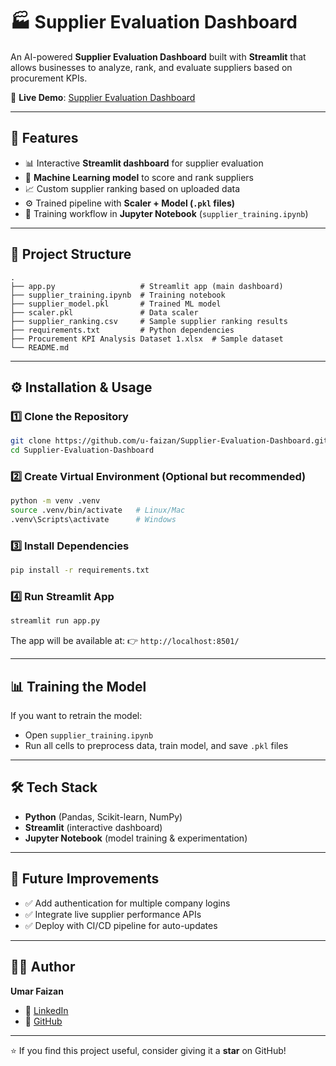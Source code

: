 # 🏭 Supplier Evaluation Dashboard

An AI-powered **Supplier Evaluation Dashboard** built with **Streamlit** that allows businesses to analyze, rank, and evaluate suppliers based on procurement KPIs.

🔗 **Live Demo**: [Supplier Evaluation Dashboard](https://supplier-evaluations.streamlit.app/)

---

## 🚀 Features

* 📊 Interactive **Streamlit dashboard** for supplier evaluation
* 🤖 **Machine Learning model** to score and rank suppliers
* 📈 Custom supplier ranking based on uploaded data
* ⚙️ Trained pipeline with **Scaler + Model (`.pkl` files)**
* 🧾 Training workflow in **Jupyter Notebook** (`supplier_training.ipynb`)

---

## 📂 Project Structure

```
.
├── app.py                   # Streamlit app (main dashboard)
├── supplier_training.ipynb  # Training notebook
├── supplier_model.pkl       # Trained ML model
├── scaler.pkl               # Data scaler
├── supplier_ranking.csv     # Sample supplier ranking results
├── requirements.txt         # Python dependencies
├── Procurement KPI Analysis Dataset 1.xlsx  # Sample dataset
└── README.md
```

---

## ⚙️ Installation & Usage

### 1️⃣ Clone the Repository

```bash
git clone https://github.com/u-faizan/Supplier-Evaluation-Dashboard.git
cd Supplier-Evaluation-Dashboard
```

### 2️⃣ Create Virtual Environment (Optional but recommended)

```bash
python -m venv .venv
source .venv/bin/activate   # Linux/Mac
.venv\Scripts\activate      # Windows
```

### 3️⃣ Install Dependencies

```bash
pip install -r requirements.txt
```

### 4️⃣ Run Streamlit App

```bash
streamlit run app.py
```

The app will be available at:
👉 `http://localhost:8501/`

---

## 📊 Training the Model

If you want to retrain the model:

* Open `supplier_training.ipynb`
* Run all cells to preprocess data, train model, and save `.pkl` files

---

## 🛠️ Tech Stack

* **Python** (Pandas, Scikit-learn, NumPy)
* **Streamlit** (interactive dashboard)
* **Jupyter Notebook** (model training & experimentation)

---

## 📌 Future Improvements

* ✅ Add authentication for multiple company logins
* ✅ Integrate live supplier performance APIs
* ✅ Deploy with CI/CD pipeline for auto-updates

---

## 👨‍💻 Author

**Umar Faizan**

* 💼 [LinkedIn](https://www.linkedin.com/in/umar-faizan)
* 🐙 [GitHub](https://github.com/u-faizan)

---

⭐ If you find this project useful, consider giving it a **star** on GitHub!
